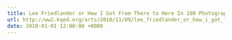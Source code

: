 ```yaml
---
title: Lee Friedlander or How I Got From There to Here In 100 Photographs Or Less
url: http://ww2.kqed.org/arts/2010/11/09/lee_friedlander_or_how_i_got_from_there_to_here_in_100/
date: 2010-01-01 12:00:00 +0000
---
```

